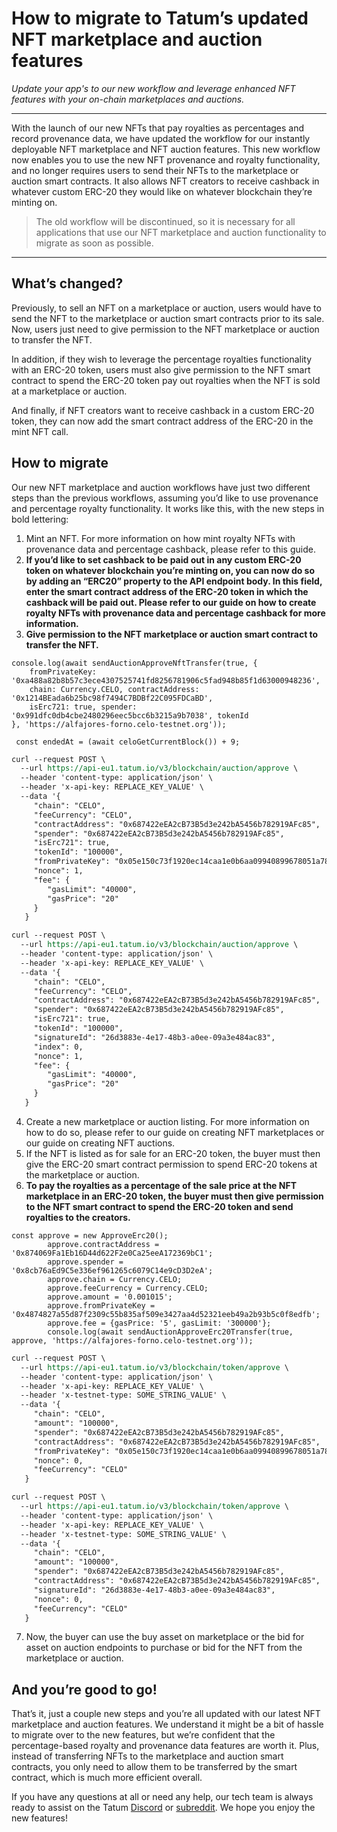 # How to migrate to Tatum’s updated NFT marketplace and auction features

*Update your app's to our new workflow and leverage enhanced NFT features with your on-chain marketplaces and auctions.*

---

With the launch of our new NFTs that pay royalties as percentages and record provenance data, we have updated the workflow for our instantly deployable NFT marketplace and NFT auction features. This new workflow now enables you to use the new NFT provenance and royalty functionality, and no longer requires users to send their NFTs to the marketplace or auction smart contracts. It also allows NFT creators to receive cashback in whatever custom ERC-20 they would like on whatever blockchain they’re minting on.

<!-- theme: danger -->
>The old workflow will be discontinued, so it is necessary for all applications that use our NFT marketplace and auction functionality to migrate as soon as possible.

---

## What’s changed?

Previously, to sell an NFT on a marketplace or auction, users would have to send the NFT to the marketplace or auction smart contracts prior to its sale. Now, users just need to give permission to the NFT marketplace or auction to transfer the NFT.

In addition, if they wish to leverage the percentage royalties functionality with an ERC-20 token, users must also give permission to the NFT smart contract to spend the ERC-20 token pay out royalties when the NFT is sold at a marketplace or auction.

And finally, if NFT creators want to receive cashback in a custom ERC-20 token, they can now add the smart contract address of the ERC-20 in the mint NFT call.

## How to migrate

Our new NFT marketplace and auction workflows have just two different steps than the previous workflows, assuming you’d like to use provenance and percentage royalty functionality. It works like this, with the new steps in bold lettering:
1. Mint an NFT. For more information on how mint royalty NFTs with provenance data and percentage cashback, please refer to this guide.
2. **If you’d like to set cashback to be paid out in any custom ERC-20 token on whatever blockchain you’re minting on, you can now do so by adding an “ERC20” property to the API endpoint body. In this field, enter the smart contract address of the ERC-20 token in which the cashback will be paid out. Please refer to our guide on how to create royalty NFTs with provenance data and percentage cashback for more information.**
3. **Give permission to the NFT marketplace or auction smart contract to transfer the NFT.**

```SDK
console.log(await sendAuctionApproveNftTransfer(true, {
    fromPrivateKey: '0xa488a82b8b57c3ece4307525741fd8256781906c5fad948b85f1d63000948236',
    chain: Currency.CELO, contractAddress: '0x1214BEada6b25bc98f7494C7BDBf22C095FDCaBD',
    isErc721: true, spender: '0x991dfc0db4cbe2480296eec5bcc6b3215a9b7038', tokenId
}, 'https://alfajores-forno.celo-testnet.org'));

 const endedAt = (await celoGetCurrentBlock()) + 9;

```
```REST API call with Private key
curl --request POST \
  --url https://api-eu1.tatum.io/v3/blockchain/auction/approve \
  --header 'content-type: application/json' \
  --header 'x-api-key: REPLACE_KEY_VALUE' \
  --data '{
     "chain": "CELO",
     "feeCurrency": "CELO",
     "contractAddress": "0x687422eEA2cB73B5d3e242bA5456b782919AFc85",
     "spender": "0x687422eEA2cB73B5d3e242bA5456b782919AFc85",
     "isErc721": true,
     "tokenId": "100000",
     "fromPrivateKey": "0x05e150c73f1920ec14caa1e0b6aa09940899678051a78542840c2668ce5080c2",
     "nonce": 1,
     "fee": {
        "gasLimit": "40000",
        "gasPrice": "20"
     }
   }
```
```REST API call with KMS
curl --request POST \
  --url https://api-eu1.tatum.io/v3/blockchain/auction/approve \
  --header 'content-type: application/json' \
  --header 'x-api-key: REPLACE_KEY_VALUE' \
  --data '{
     "chain": "CELO",
     "feeCurrency": "CELO",
     "contractAddress": "0x687422eEA2cB73B5d3e242bA5456b782919AFc85",
     "spender": "0x687422eEA2cB73B5d3e242bA5456b782919AFc85",
     "isErc721": true,
     "tokenId": "100000",
     "signatureId": "26d3883e-4e17-48b3-a0ee-09a3e484ac83",
     "index": 0,
     "nonce": 1,
     "fee": {
        "gasLimit": "40000",
        "gasPrice": "20"
     }
   }
```

4. Create a new marketplace or auction listing. For more information on how to do so, please refer to our guide on creating NFT marketplaces or our guide on creating NFT auctions.
5. If the NFT is listed as for sale for an ERC-20 token, the buyer must then give the ERC-20 smart contract permission to spend ERC-20 tokens at the marketplace or auction.
6. **To pay the royalties as a percentage of the sale price at the NFT marketplace in an ERC-20 token, the buyer must then give permission to the NFT smart contract to spend the ERC-20 token and send royalties to the creators.**

```SDK
const approve = new ApproveErc20();
        approve.contractAddress = '0x874069Fa1Eb16D44d622F2e0Ca25eeA172369bC1';
        approve.spender = '0x8cb76aEd9C5e336ef961265c6079C14e9cD3D2eA';
        approve.chain = Currency.CELO;
        approve.feeCurrency = Currency.CELO;
        approve.amount = '0.001015';
        approve.fromPrivateKey = '0x4874827a55d87f2309c55b835af509e3427aa4d52321eeb49a2b93b5c0f8edfb';
        approve.fee = {gasPrice: '5', gasLimit: '300000'};
        console.log(await sendAuctionApproveErc20Transfer(true, approve, 'https://alfajores-forno.celo-testnet.org'));

```
```REST API call with Private key
curl --request POST \
  --url https://api-eu1.tatum.io/v3/blockchain/token/approve \
  --header 'content-type: application/json' \
  --header 'x-api-key: REPLACE_KEY_VALUE' \
  --header 'x-testnet-type: SOME_STRING_VALUE' \
  --data '{
     "chain": "CELO",
     "amount": "100000",
     "spender": "0x687422eEA2cB73B5d3e242bA5456b782919AFc85",
     "contractAddress": "0x687422eEA2cB73B5d3e242bA5456b782919AFc85",
     "fromPrivateKey": "0x05e150c73f1920ec14caa1e0b6aa09940899678051a78542840c2668ce5080c2",
     "nonce": 0,
     "feeCurrency": "CELO"
   }
```
```REST API call with KMS
curl --request POST \
  --url https://api-eu1.tatum.io/v3/blockchain/token/approve \
  --header 'content-type: application/json' \
  --header 'x-api-key: REPLACE_KEY_VALUE' \
  --header 'x-testnet-type: SOME_STRING_VALUE' \
  --data '{
     "chain": "CELO",
     "amount": "100000",
     "spender": "0x687422eEA2cB73B5d3e242bA5456b782919AFc85",
     "contractAddress": "0x687422eEA2cB73B5d3e242bA5456b782919AFc85",
     "signatureId": "26d3883e-4e17-48b3-a0ee-09a3e484ac83",
     "nonce": 0,
     "feeCurrency": "CELO"
   }
```

7. Now, the buyer can use the buy asset on marketplace or the bid for asset on auction endpoints to purchase or bid for the NFT from the marketplace or auction.

## And you’re good to go! 

That’s it, just a couple new steps and you’re all updated with our latest NFT marketplace and auction features. We understand it might be a bit of hassle to migrate over to the new features, but we’re confident that the percentage-based royalty and provenance data features are worth it. Plus, instead of transferring NFTs to the marketplace and auction smart contracts, you only need to allow them to be transferred by the smart contract, which is much more efficient overall.

If you have any questions at all or need any help, our tech team is always ready to assist on the Tatum [Discord](https://discord.com/invite/4TWtSP3vxU) or [subreddit](https://www.reddit.com/r/tatum_io/). We hope you enjoy the new features!


